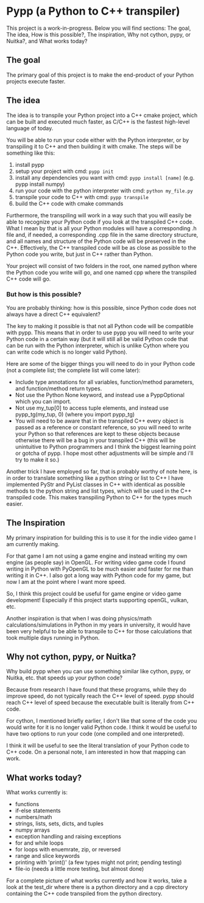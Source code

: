 # Pypp (a Python to C++ transpiler)
This project is a work-in-progress. Below you will find sections: The goal, The idea, How is this possible?, 
The inspiration, Why not cython, pypy, or Nuitka?, and What works today?

## The goal
The primary goal of this project is to make the end-product of your Python projects execute faster.
## The idea
The idea is to transpile your Python project into a C++ cmake project, which can be built
and executed much faster, as C/C++ is the fastest high-level language of today.

You will be able to run your code either with the Python interpreter, or by transpiling it to C++ and then 
building it with cmake. The steps will be something like this:
1. install pypp
2. setup your project with cmd: `pypp init`
3. install any dependencies you want with cmd: `pypp install [name]` (e.g. pypp install numpy)
4. run your code with the python interpreter with cmd: `python my_file.py`
5. transpile your code to C++ with cmd: `pypp transpile` 
6. build the C++ code with cmake commands

Furthermore, the transpiling will work in a way such that you will easily be able to recognize your 
Python code if you 
look at the transpiled C++ code. What I mean by that is all your Python modules will have a
corresponding .h file and, if needed, a corresponding .cpp file in the same directory structure, and 
all names 
and structure of the Python code will be preserved in the C++. Effectively, the C++ transpiled 
code will be as close as possible to the Python code you write, but just in C++ rather 
than Python. 

Your project will consist of two folders in the root, one named python where the Python 
code you write will go, and one named cpp where the transpiled C++ code will go.

### But how is this possible?
You are probably thinking: how is this possible, since Python code does not always have a direct C++
equivalent?

The key to making it possible is that not all Python code will be compatible with pypp. This means that
in order to use pypp you will need to write your Python code in a certain way (but it will still all 
be valid Python code that can be run with the Python interpreter, which is unlike Cython where you 
can write code which is no longer valid Python).

Here are some of the bigger things you will need to do in your 
Python code (not a complete list; the complete list will come later):
- Include type annotations for all variables, function/method parameters, and function/method return types.
- Not use the Python None keyword, and instead use a PyppOptional which you can import.
- Not use my_tup[0] to access tuple elements, and instead use pypp_tg(my_tup, 0) (where you import pypp_tg)
- You will need to be aware that in the transpiled C++ every object is passed as a reference or constant reference, so
you will need to write your Python so that references are kept to these objects because otherwise there will be a bug
in your transpiled C++ (this will be unintuitive to Python programmers and I think the biggest learning point or gotcha 
of pypp. I hope most other adjustments will be simple and i'll try to make it so.)

Another trick I have employed so far, that is probably worthy of note here, is in order to translate something
like a python string or list to C++ I have implemented PyStr and PyList classes in C++ with identical 
as possible methods to the python string and list types, which will be used in the C++ transpiled code.
This makes transpiling Python to C++ for the types much easier.

## The Inspiration 
My primary inspiration for building this is to use it for the indie video game I am currently making.

For that game I am not using a game engine and instead writing my own engine (as people say) in OpenGL.
For writing video game code I found writing in Python with PyOpenGL to be much easier and faster for me 
than writing it in C++. I also got a long way with Python code for my game, but now I am at the point
where I want more speed.

So, I think this project could be useful for game engine or video game development! Especially if 
this project starts supporting openGL, vulkan, etc.

Another inspiration is that when I was doing physics/math calculations/simulations in Python in my years 
in university, it would have been very helpful to be able to transpile to C++ for those 
calculations that took multiple days running in Python.

## Why not cython, pypy, or Nuitka?
Why build pypp when you can use something similar like cython, pypy, or Nuitka, etc. that speeds up your
python code? 

Because from research I have found that these programs, while they do improve speed, do not typically reach 
the C++ level of speed. pypp should reach C++ level of speed because the executable built is literally from 
C++ code.

For cython, I mentioned briefly earlier, I don't like that some of the code you would write for it is 
no longer valid Python code. I think it would be useful to have two options to run your code 
(one compiled and one interpreted).

I think it will be useful to see the literal translation of your Python code to C++ code. On a personal
note, I am interested in how that mapping can work.

## What works today?
What works currently is:
- functions
- if-else statements
- numbers/math
- strings, lists, sets, dicts, and tuples
- numpy arrays
- exception handling and raising exceptions
- for and while loops
- for loops with enuemrate, zip, or reversed
- range and slice keywords
- printing with 'print()' (a few types might not print; pending testing)
- file-io (needs a little more testing, but almost done)

For a complete picture of what works currently and how it works, take a look at 
the test_dir where there is a python directory and a cpp directory containing the C++ code 
transpiled from the python directory.
